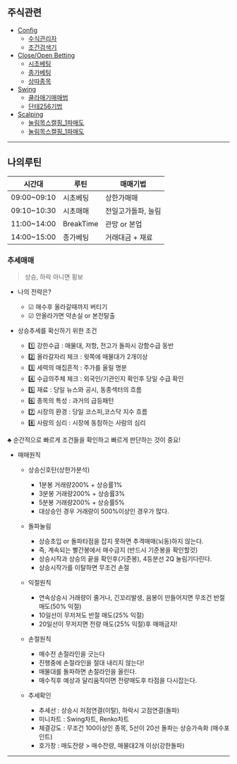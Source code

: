 ## 주식관련

- [Config](./_config_/)
  - [수식관리자](./_config_/수식관리자/)
  - [조건검색기](./_config_/조건검색기/)
- [Close/Open Betting](./co_bet/)
  - [시초베팅](./co_bet/시초베팅.md)
  - [종가베팅](./co_bet/종가베팅.md)
  - [상따종목](./co_bet/상따종목.md)
- [Swing](./swing/)
  - [쿨라매기매매법](./swing/쿨라매기매매.md)
  - [단테256기법](./swing/단테256기법.md)
- [Scalping](./scalping/)
  - [눌림목스캘핑_1파매도](./scalping/scalp_tech_01.html)
  - [눌림목스캘핑_1파매도](./scalping/눌림목스캘핑_1파매도.html)

---
## 나의루틴

| 시간대 | 루틴 | 매매기법 | 
|-------|------|------| 
| 09:00~09:10 | 시초베팅  | 상한가매매 |
| 09:10~10:30 | 시초매매  | 전일고가돌파, 눌림 |
| 11:00~14:00 | BreakTime  | 관망 or 본업   |
| 14:00~15:00 | 종가베팅  | 거래대금 + 재료 |


### 추세매매
> 상승, 하락 아니면 횡보

- 나의 전략은? <br/>
  - ☑ 매수후 올라갈때까지 버티기
  - ☑ 안올라가면 약손실 or 본전탈출

- 상승추세를 확신하기 위한 조건 <br/>
  - 1️⃣ 강한수급 : 매물대, 저항, 전고가 돌파시 강함수급 동반
  - 2️⃣ 올라갈자리 체크 : 윗쪽에 매물대가 2개이상
  - 3️⃣ 세력의 매집흔적 : 주가를 올릴 명분
  - 4️⃣ 수급의주체 체크 : 외국인/기관인지 확인후 당일 수급 확인
  - 5️⃣ 재료 : 당일 뉴스와 공시, 동종섹터의 흐름
  - 6️⃣ 종목의 특성 : 과거의 급등패턴
  - 7️⃣ 시장의 환경 : 당일 코스피,코스닥 지수 흐름
  - 8️⃣ 사람의 심리 : 시장에 동참하는 사람의 심리

♣️ 순간적으로 빠르게 조건들을 확인하고 빠르게 판단하는 것이 중요!
<br/>

- 매매원칙
  - 상승신호탄(상한가분석)
    - 1분봉 거래량200% + 상승률1%
    - 3분봉 거래량200% + 상승률3%
    - 5분봉 거래량200% + 상승률5%
    - 대상승인 경우 거래량이 500%이상인 경우가 많다.

  - 돌파눌림
    - 상승초입 or 돌파타점을 잡지 못하면 추격매매(뇌동)하지 않는다. 
    - 즉, 계속되는 빨간봉에서 매수금지 (반드시 기준봉을 확인할것)
    - 상승시작과 상승의 끝을 확인후(기준봉), 4등분선 2Q 눌림기다린다.
    - 상승시작가를 이탈하면 무조건 손절
  - 익절원칙
    - 연속상승시 거래량이 줄거나, 긴꼬리발생, 음봉이 만들어지면 무조건 반절 매도(50% 익절)
    - 10일선이 무저져도 반절 매도(25% 익절)
    - 20일선이 무저지면 전량 매도(25% 익절)후 매매금지!
  - 손절원칙
    - 매수전 손절라인을 긋는다
    - 진행중에 손절라인을 절대 내리지 않는다!
    - 매물대를 돌파하면 손절라인을 올린다. 
    - 매수직후 예상과 달리움직이면 전량매도후 타점을 다시잡는다. 
  - 추세확인
    - 추세선 : 상승시 저점연결(이탈), 하락시 고점연결(돌파)
    - 미니차트 : Swing차트, Renko차트
    - 체결강도 : 무조건 100이상인 종목, 5선이 20선 돌파는 상승가속화 (매수포인트)
    - 호가창 : 매도잔량 > 매수잔량, 매물대2개 이상(강한돌파)

---